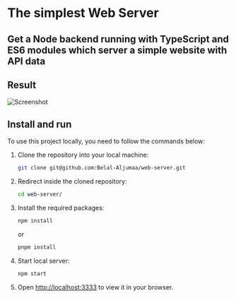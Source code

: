 # The simplest Web Server

## Get a Node backend running with TypeScript and ES6 modules which server a simple website with API data

## Result

![Screenshot](https://user-images.githubusercontent.com/92271729/205789674-40dbdc95-9404-4c5e-aceb-80a9c21a986c.png)


## Install and run

To use this project locally, you need to follow the commands below:

1. Clone the repository into your local machine:

   ```bash
   git clone git@github.com:Belal-Aljumaa/web-server.git
   ```

2. Redirect inside the cloned repository:

   ```bash
   cd web-server/
   ```

3. Install the required packages:

   ```bash
   npm install
   ```
   or
     ```bash
   pnpm install
   ```

4. Start local server:

   ```bash
   npm start
   ```

5. Open [http://localhost:3333](http://localhost:3000) to view it in your browser.
